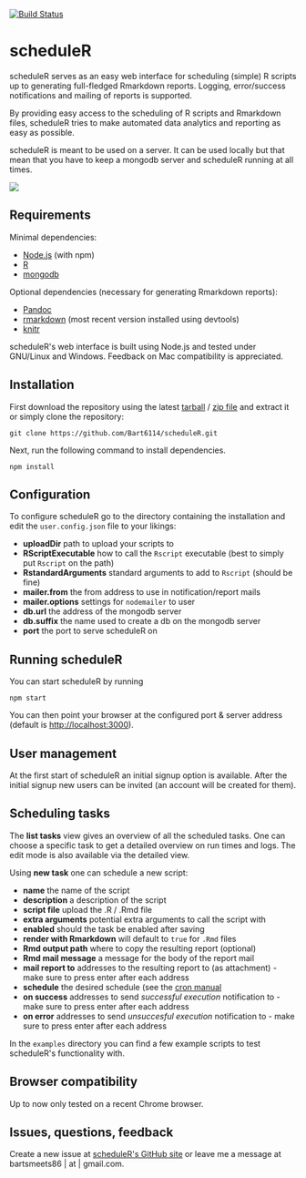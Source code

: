 [![Build Status](https://travis-ci.org/Bart6114/scheduleR.svg?branch=master)](https://travis-ci.org/Bart6114/scheduleR)

# scheduleR

scheduleR serves as an easy web interface for scheduling (simple) R scripts up to generating full-fledged Rmarkdown reports. Logging, error/success notifications and mailing of reports is supported.

By providing easy access to the scheduling of R scripts and Rmarkdown files, scheduleR tries to make automated data analytics and reporting as easy as possible.

scheduleR is meant to be used on a server. It can be used locally but that mean that you have to keep a mongodb server and scheduleR running at all times.

![](http://i.imgur.com/fmlUpPr.png)

## Requirements

Minimal dependencies:

- [Node.js](http://nodejs.org/) (with npm)
- [R](http://www.r-project.org/)
- [mongodb](http://www.mongodb.org/)

Optional dependencies (necessary for generating Rmarkdown reports):

- [Pandoc](http://johnmacfarlane.net/pandoc/)
- [rmarkdown](https://github.com/rstudio/rmarkdown) (most recent version installed using devtools)
- [knitr](http://yihui.name/knitr/)

scheduleR's web interface is built using Node.js and tested under GNU/Linux and Windows. Feedback on Mac compatibility is appreciated.


## Installation

First download the repository using the latest [tarball](https://api.github.com/repos/Bart6114/scheduleR/tarball/) / [zip file](https://github.com/Bart6114/scheduleR/archive/master.zip) and extract it or simply clone the repository:

    git clone https://github.com/Bart6114/scheduleR.git

Next, run the following command to install dependencies.

    npm install

## Configuration

To configure scheduleR go to the directory containing the installation and edit the ```user.config.json``` file to your likings:

- **uploadDir** path to upload your scripts to
- **RScriptExecutable** how to call the ```Rscript``` executable (best to simply put ```Rscript``` on the path)
- **RstandardArguments** standard arguments to add to ```Rscript``` (should be fine)
- **mailer.from** the from address to use in notification/report mails
- **mailer.options** settings for ```nodemailer``` to user
- **db.url** the address of the mongodb server
- **db.suffix** the name used to create a db on the mongodb server
- **port** the port to serve scheduleR on

## Running scheduleR

You can start scheduleR by running

    npm start

You can then point your browser at the configured port & server address (default is [http://localhost:3000](http://localhost:3000)).

## User management

At the first start of scheduleR an initial signup option is available. After the initial signup new users can be invited (an account will be created for them).

## Scheduling tasks

The **list tasks** view gives an overview of all the scheduled tasks. One can choose a specific task to get a detailed overview on run times and logs. The edit mode is also available via the detailed view.

Using **new task** one can schedule a new script:

- **name** the name of the script
- **description** a description of the script
- **script file** upload the .R / .Rmd file
- **extra arguments** potential extra arguments to call the script with
- **enabled** should the task be enabled after saving
- **render with Rmarkdown** will default to ```true``` for ```.Rmd``` files
- **Rmd output path** where to copy the resulting report (optional)
- **Rmd mail message** a message for the body of the report mail
- **mail report to** addresses to the resulting report to (as attachment) - make sure to press enter after each address
- **schedule** the desired schedule (see the [cron manual](http://unixhelp.ed.ac.uk/CGI/man-cgi?crontab+5)
- **on success** addresses to send _successful execution_ notification to - make sure to press enter after each address
- **on error** addresses to send _unsuccesful execution_ notification to - make sure to press enter after each address

In the ```examples``` directory you can find a few example scripts to test scheduleR's functionality with.

## Browser compatibility

Up to now only tested on a recent Chrome browser.

## Issues, questions, feedback

Create a new issue at [scheduleR's GitHub site](https://github.com/Bart6114/scheduleR/issues) or leave me a message at bartsmeets86 | at | gmail.com.
